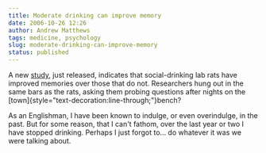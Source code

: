 ```yaml
---
title: Moderate drinking can improve memory
date: 2006-10-26 12:26
author: Andrew Matthews
tags: medicine, psychology
slug: moderate-drinking-can-improve-memory
status: published
---
```


A new [study](http://www.eurekalert.org/pub_releases/2006-10/osu-mdm102506.php), just released, indicates that social-drinking lab rats have improved memories over those that do not. Researchers hung out in the same bars as the rats, asking them probing questions after nights on the [town]{style="text-decoration:line-through;"}bench?

As an Englishman, I have been known to indulge, or even overindulge, in the past. But for some reason, that I can't fathom, over the last year or two I have stopped drinking. Perhaps I just forgot to... do whatever it was we were talking about.
